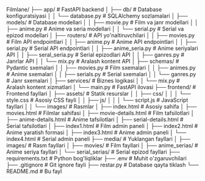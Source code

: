 Filmlane/
├── app/                          # FastAPI backend
│   ├── db/                      # Database konfiguratsiyasi
│   │   └── database.py          # SQLAlchemy sozlamalari
│   ├── models/                  # Database modellari
│   │   ├── movie.py             # Film va janr modellari
│   │   ├── anime.py             # Anime va seria modellari
│   │   └── serial.py            # Serial va epizod modellari
│   ├── routers/                 # API yo'naltiruvchilari
│   │   ├── movies.py            # Film API endpointlari
│   │   ├── anime.py             # Anime API endpointlari
│   │   ├── serial.py            # Serial API endpointlari
│   │   ├── anime_seria.py       # Anime seriyalari API
│   │   ├── seral_seria.py       # Serial epizodlari API
│   │   ├── ganres.py            # Janrlar API
│   │   └── mix.py               # Aralash kontent API
│   ├── schemas/                 # Pydantic sxemalari
│   │   ├── movies.py            # Film sxemalari
│   │   ├── animes.py            # Anime sxemalari
│   │   ├── serials.py           # Serial sxemalari
│   │   └── ganres.py            # Janr sxemalari
│   ├── services/                # Biznes logikasi
│   │   └── mix.py               # Aralash kontent xizmatlari
│   └── main.py                  # FastAPI ilovasi
├── frontend/                    # Frontend fayllari
│   ├── assets/                  # Statik resurslar
│   │   ├── css/
│   │   │   └── style.css        # Asosiy CSS fayli
│   │   ├── js/
│   │   │   └── script.js        # JavaScript fayllari
│   │   └── images/              # Rasmlar
│   ├── index.html               # Asosiy sahifa
│   ├── movies.html              # Filmlar sahifasi
│   ├── movie-details.html       # Film tafsilotlari
│   ├── anime-details.html       # Anime tafsilotlari
│   ├── serial-details.html      # Serial tafsilotlari
│   ├── index1.html              # Film admin paneli
│   ├── index2.html              # Anime yaratish formasi
│   ├── index3.html              # Anime admin paneli
│   └── index4.html              # Serial admin paneli
├── media/                       # Yuklangan fayllari
│   ├── images/                  # Rasm fayllari
│   ├── movies/                  # Film fayllari
│   ├── anime_serias/            # Anime seriya fayllari
│   └── serial_serias/           # Serial epizod fayllari
├── requirements.txt             # Python bog'liqliklar
├── .env                         # Muhit o'zgaruvchilari
├── .gitignore                   # Git ignore fayli
├── restar.py                    # Database qayta tiklash
└── README.md                    # Bu fayl